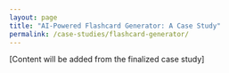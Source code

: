 ```yaml
---
layout: page
title: "AI-Powered Flashcard Generator: A Case Study"
permalink: /case-studies/flashcard-generator/
---
```


[Content will be added from the finalized case study]

